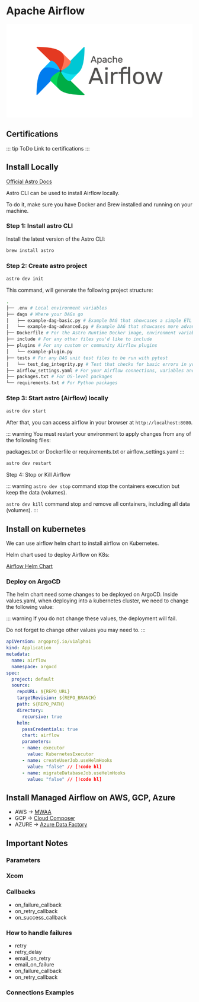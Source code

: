 # Apache Airflow

![Apache Airflow](airflow.png)

## Certifications
::: tip ToDo
Link to certifications
:::

## Install Locally

[Official Astro Docs](https://docs.astronomer.io/astro/cli/overview)

Astro CLI can be used to install Airflow locally. 

To do it, make sure you have Docker and Brew installed and running on your machine.

### Step 1: Install astro CLI

Install the latest version of the Astro CLI:

```bash
brew install astro
```

### Step 2: Create astro project

```bash
astro dev init
```

This command, will generate the following project structure:

```bash
.
├── .env # Local environment variables
├── dags # Where your DAGs go
│   ├── example-dag-basic.py # Example DAG that showcases a simple ETL data pipeline
│   └── example-dag-advanced.py # Example DAG that showcases more advanced Airflow features, such as the TaskFlow API
├── Dockerfile # For the Astro Runtime Docker image, environment variables, and overrides
├── include # For any other files you'd like to include
├── plugins # For any custom or community Airflow plugins
│   └── example-plugin.py
├── tests # For any DAG unit test files to be run with pytest
│   └── test_dag_integrity.py # Test that checks for basic errors in your DAGs
├── airflow_settings.yaml # For your Airflow connections, variables and pools (local only)
├── packages.txt # For OS-level packages
└── requirements.txt # For Python packages
```

### Step 3: Start astro (Airflow) locally

```bash
astro dev start
```

After that, you can access airflow in your browser at `http://localhost:8080`.

::: warning
You must restart your environment to apply changes from any of the following files:

packages.txt or Dockerfile or requirements.txt or airflow_settings.yaml
:::

```bash
astro dev restart
```

Step 4: Stop or Kill Airflow

::: warning
`astro dev stop` command stop the containers execution but keep the data (volumes).

`astro dev kill` command stop and remove all containers, including all data (volumes).
:::

## Install on kubernetes

We can use airflow helm chart to install airflow on Kubernetes.

Helm chart used to deploy Airflow on K8s:

[Airflow Helm Chart](https://airflow.apache.org/docs/helm-chart/stable/index.html)

### Deploy on ArgoCD

The helm chart need some changes to be deployed on ArgoCD. Inside values.yaml, when deploying into a kubernetes cluster, we need to change the following value:

::: warning
If you do not change these values, the deployment will fail. 

Do not forget to change other values you may need to.
:::

```yaml
apiVersion: argoproj.io/v1alpha1
kind: Application
metadata:
  name: airflow
  namespace: argocd
spec:
  project: default
  source:
    repoURL: ${REPO_URL}
    targetRevision: ${REPO_BRANCH}
    path: ${REPO_PATH}
    directory:
      recursive: true
    helm:
      passCredentials: true
      chart: airflow
      parameters:
      - name: executor
        value: KubernetesExecutor
      - name: createUserJob.useHelmHooks
        value: "false" // [!code hl]
      - name: migrateDatabaseJob.useHelmHooks
        value: "false" // [!code hl]
```

## Install Managed Airflow on AWS, GCP, Azure

- AWS -> [MWAA](https://aws.amazon.com/pt/managed-workflows-for-apache-airflow/)
- GCP -> [Cloud Composer](https://cloud.google.com/composer)
- AZURE -> [Azure Data Factory](https://azure.microsoft.com/en-us/services/data-factory/)

## Important Notes

### Parameters

### Xcom

### Callbacks

* on_failure_callback
* on_retry_callback
* on_success_callback

### How to handle failures

* retry
* retry_delay
* email_on_retry
* email_on_failure
* on_failure_callback
* on_retry_callback

### Connections Examples


